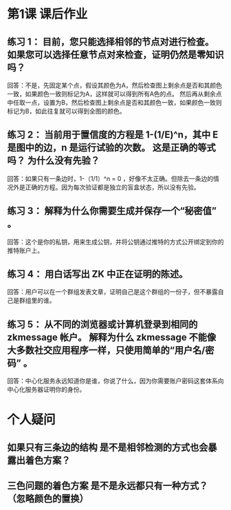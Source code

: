 # 第1课 课后作业

## 练习 1： 目前，您只能选择相邻的节点对进行检查。 如果您可以选择任意节点对来检查，证明仍然是零知识吗？
回答：不是，先固定某个点，假设其颜色为A，然后检查图上剩余点是否和其颜色一致，如果颜色一致则标记为A，这样就可以得到所有A色的点。
然后再从剩余点中任取一点，设置为B，然后检查图上剩余点是否和其颜色一致，如果颜色一致则标记为B，如此往复就可以得到全图的颜色。


## 练习 2： 当前用于置信度的方程是 1-(1/E)^n，其中 E 是图中的边，n 是运行试验的次数。 这是正确的等式吗？ 为什么没有先验？
回答：如果只有一条边时，1-（1/1）^n = 0 ，好像不太正确。但除去一条边的情况外是正确的方程。因为每次验证都是独立的盲盒状态，所以没有先验。


## 练习 3： 解释为什么你需要生成并保存一个“秘密值” 。
回答：这个是你的私钥，用来生成公钥，并将公钥通过推特的方式公开绑定到你的推特账户上。

## 练习 4： 用白话写出 ZK 中正在证明的陈述。
回答：用户可以在一个群组发表文章，证明自己是这个群组的一份子，但不暴露自己是群组里的谁。

## 练习 5： 从不同的浏览器或计算机登录到相同的 zkmessage 帐户。 解释为什么 zkmessage 不能像大多数社交应用程序一样，只使用简单的“用户名/密码” 。
回答：中心化服务永远知道你是谁，你说了什么，因为你需要账户密码这套体系向中心化服务器证明你的身份。

 
# 个人疑问

## 如果只有三条边的结构 是不是相邻检测的方式也会暴露出着色方案？

## 三色问题的着色方案 是不是永远都只有一种方式？（忽略颜色的置换）
